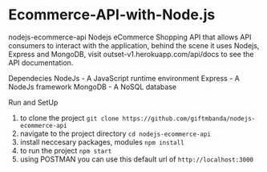 # Ecommerce-API-with-Node.js
nodejs-ecommerce-api
Nodejs eCommerce Shopping API that allows API consumers to interact with the application, behind the scene it uses Nodejs, Express and MongoDB, visit outset-v1.herokuapp.com/api/docs to see the API documentation.

Dependecies
NodeJs - A JavaScript runtime environment
Express - A NodeJs framework
MongoDB - A NoSQL database

Run and SetUp
1. to clone the project `git clone https://github.com/giftmbanda/nodejs-ecommerce-api`
2. navigate to the project directory `cd nodejs-ecommerce-api`
3. install neccesary packages, modules `npm install`
4. to run the project `npm start`
5. using POSTMAN you can use this default url of `http://localhost:3000`
